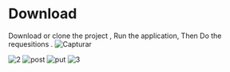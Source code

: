 
# Download
Download or clone the project ,
Run the application, 
Then Do the requesitions .
![Capturar](https://user-images.githubusercontent.com/81891515/116940399-4c224500-ac44-11eb-9928-42c98069a32a.PNG)

![2](https://user-images.githubusercontent.com/81891515/116940411-517f8f80-ac44-11eb-9f5e-1b008a331e1a.PNG)
![post](https://user-images.githubusercontent.com/81891515/116940474-665c2300-ac44-11eb-91d4-f2dee7005777.PNG)
![put](https://user-images.githubusercontent.com/81891515/116940482-69571380-ac44-11eb-9071-3d24a73f1260.PNG)
![3](https://user-images.githubusercontent.com/81891515/116940489-6bb96d80-ac44-11eb-8ba5-f3813ddf4d9a.PNG)
